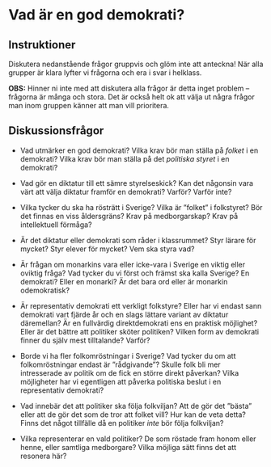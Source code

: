 # Vad är en god demokrati?

## Instruktioner

Diskutera nedanstående frågor gruppvis och glöm inte att anteckna! När alla grupper är klara lyfter vi frågorna och era i svar i helklass. 

**OBS:** Hinner ni inte med att diskutera alla frågor är detta inget problem – frågorna är många och stora. Det är också helt ok att välja ut några frågor man inom gruppen känner att man vill prioritera. 



## Diskussionsfrågor

- Vad utmärker en god demokrati? Vilka krav bör man ställa på *folket* i en demokrati? Vilka krav bör man ställa på det *politiska styret* i en demokrati? 

- Vad gör en diktatur till ett sämre styrelseskick? Kan det någonsin vara värt att välja diktatur framför en demokrati? Varför? Varför inte? 

- Vilka tycker du ska ha rösträtt i Sverige? Vilka är ”folket” i folkstyret? Bör det finnas en viss åldersgräns? Krav på medborgarskap? Krav på intellektuell förmåga? 

- Är det diktatur eller demokrati som råder i klassrummet? Styr lärare för mycket? Styr elever för mycket? Vem ska styra vad? 

- Är frågan om monarkins vara eller icke-vara i Sverige en viktig eller oviktig fråga? Vad tycker du vi först och främst ska kalla Sverige? En demokrati? Eller en monarki? Är det bara ord eller är monarkin odemokratisk? 

- Är representativ demokrati ett verkligt folkstyre? Eller har vi endast sann demokrati vart fjärde år och en slags lättare variant av diktatur däremellan? Är en fullvärdig direktdemokrati ens en praktisk möjlighet? Eller är det bättre att politiker sköter politiken? Vilken form av demokrati finner du själv mest tilltalande? Varför? 

- Borde vi ha fler folkomröstningar i Sverige? Vad tycker du om att folkomröstningar endast är ”rådgivande”? Skulle folk bli mer intresserade av politik om de fick en större direkt påverkan? Vilka möjligheter har vi egentligen att påverka politiska beslut i en representativ demokrati? 

- Vad innebär det att politiker ska följa folkviljan? Att de gör det ”bästa” eller att de gör det som de tror att folket vill? Hur kan de veta detta? Finns det något tillfälle då en politiker *inte* bör följa folkviljan? 

- Vilka representerar en vald politiker? De som röstade fram honom eller henne, eller samtliga medborgare? Vilka möjliga sätt finns det att resonera här?
